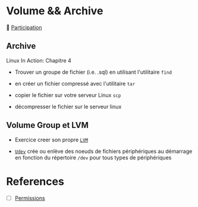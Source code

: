 # Volume && Archive

:tada: [Participation](.scripts/Participation.md)

## Archive


Linux In Action: Chapitre 4

* Trouver un groupe de fichier (i.e. .sql) en utilisant l'utilitaire `find`

* en créer un fichier compressé avec l'utilitaire `tar` 

* copier le fichier sur votre serveur Linux `scp`

* décompresser le fichier sur le serveur linux

## Volume Group et LVM

* Exercice creer son propre [`LVM`](lvm.md)

* [`Udev`](udev.cmd) crée ou enlève des noeuds de fichiers périphériques au démarrage en fonction du répertoire `/dev` pour tous types de périphériques

# References

- [ ] [Permissions](https://www.tutorialspoint.com/unix/unix-file-permission.htm)
